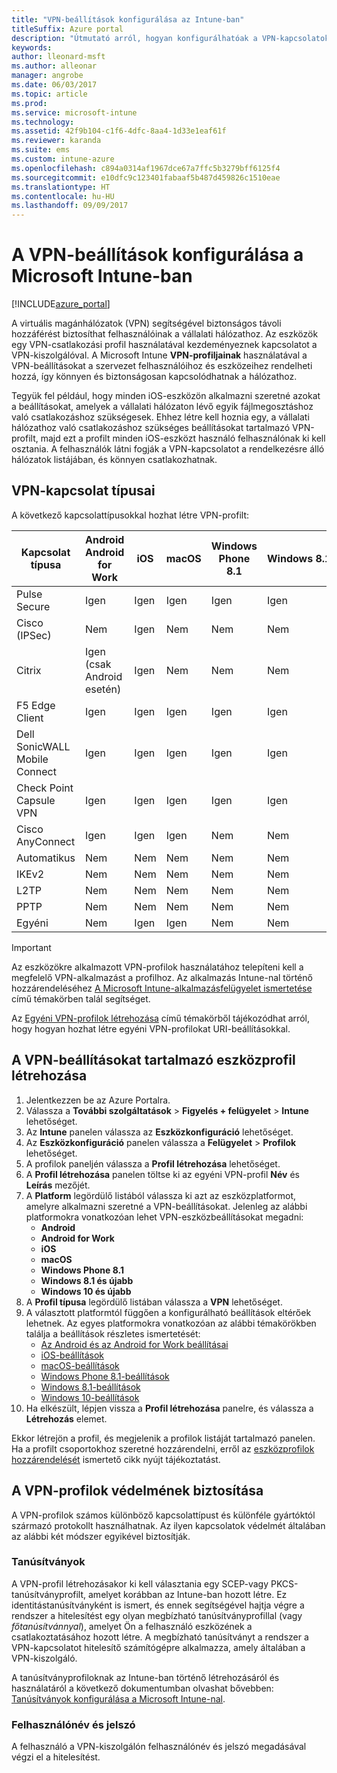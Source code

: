 ```yaml
---
title: "VPN-beállítások konfigurálása az Intune-ban"
titleSuffix: Azure portal
description: "Útmutató arról, hogyan konfigurálhatóak a VPN-kapcsolatok felügyelt eszközökön az Intune-nal."
keywords: 
author: lleonard-msft
ms.author: alleonar
manager: angrobe
ms.date: 06/03/2017
ms.topic: article
ms.prod: 
ms.service: microsoft-intune
ms.technology: 
ms.assetid: 42f9b104-c1f6-4dfc-8aa4-1d33e1eaf61f
ms.reviewer: karanda
ms.suite: ems
ms.custom: intune-azure
ms.openlocfilehash: c894a0314af1967dce67a7ffc5b3279bff6125f4
ms.sourcegitcommit: e10dfc9c123401fabaaf5b487d459826c1510eae
ms.translationtype: HT
ms.contentlocale: hu-HU
ms.lasthandoff: 09/09/2017
---
```

# <a name="how-to-configure-vpn-settings-in-microsoft-intune"></a>A VPN-beállítások konfigurálása a Microsoft Intune-ban

[!INCLUDE[azure_portal](./includes/azure_portal.md)]

A virtuális magánhálózatok (VPN) segítségével biztonságos távoli hozzáférést biztosíthat felhasználóinak a vállalati hálózathoz. Az eszközök egy VPN-csatlakozási profil használatával kezdeményeznek kapcsolatot a VPN-kiszolgálóval. A Microsoft Intune **VPN-profiljainak** használatával a VPN-beállításokat a szervezet felhasználóihoz és eszközeihez rendelheti hozzá, így könnyen és biztonságosan kapcsolódhatnak a hálózathoz.

Tegyük fel például, hogy minden iOS-eszközön alkalmazni szeretné azokat a beállításokat, amelyek a vállalati hálózaton lévő egyik fájlmegosztáshoz való csatlakozáshoz szükségesek. Ehhez létre kell hoznia egy, a vállalati hálózathoz való csatlakozáshoz szükséges beállításokat tartalmazó VPN-profilt, majd ezt a profilt minden iOS-eszközt használó felhasználónak ki kell osztania. A felhasználók látni fogják a VPN-kapcsolatot a rendelkezésre álló hálózatok listájában, és könnyen csatlakozhatnak.

## <a name="vpn-connection-types"></a>VPN-kapcsolat típusai

A következő kapcsolattípusokkal hozhat létre VPN-profilt:

|Kapcsolat típusa|Android<br>Android for Work|iOS|macOS|Windows Phone 8.1|Windows 8.1|Windows 10|
|-|-|-|-|-|-|-|
|Pulse Secure|Igen|Igen|Igen|Igen|Igen|Igen|
|Cisco (IPSec)|Nem|Igen|Nem|Nem|Nem|Nem|
|Citrix|Igen (csak Android esetén)|Igen|Nem|Nem|Nem|Nem|
|F5 Edge Client|Igen|Igen|Igen|Igen|Igen|Igen|
|Dell SonicWALL Mobile Connect|Igen|Igen|Igen|Igen|Igen|Igen|
|Check Point Capsule VPN|Igen|Igen|Igen|Igen|Igen|Igen|
|Cisco AnyConnect|Igen|Igen|Igen|Nem|Nem|Nem|
|Automatikus|Nem|Nem|Nem|Nem|Nem|Igen|
|IKEv2|Nem|Nem|Nem|Nem|Nem|Igen|
|L2TP|Nem|Nem|Nem|Nem|Nem|Igen|
|PPTP|Nem|Nem|Nem|Nem|Nem|Igen|
|Egyéni|Nem|Igen|Igen|Nem|Nem|Nem|


> [!IMPORTANT]
> Az eszközökre alkalmazott VPN-profilok használatához telepíteni kell a megfelelő VPN-alkalmazást a profilhoz. Az alkalmazás Intune-nal történő hozzárendeléséhez [A Microsoft Intune-alkalmazásfelügyelet ismertetése](app-management.md) című témakörben talál segítséget.  

Az [Egyéni VPN-profilok létrehozása](custom-vpn-profiles-create.md) című témakörből tájékozódhat arról, hogy hogyan hozhat létre egyéni VPN-profilokat URI-beállításokkal.     

## <a name="create-a-device-profile-containing-vpn-settings"></a>A VPN-beállításokat tartalmazó eszközprofil létrehozása

1. Jelentkezzen be az Azure Portalra.
2. Válassza a **További szolgáltatások** > **Figyelés + felügyelet** > **Intune** lehetőséget.
3. Az **Intune** panelen válassza az **Eszközkonfiguráció** lehetőséget.
2. Az **Eszközkonfiguráció** panelen válassza a **Felügyelet** > **Profilok** lehetőséget.
3. A profilok paneljén válassza a **Profil létrehozása** lehetőséget.
4. A **Profil létrehozása** panelen töltse ki az egyéni VPN-profil **Név** és **Leírás** mezőjét.
5. A **Platform** legördülő listából válassza ki azt az eszközplatformot, amelyre alkalmazni szeretné a VPN-beállításokat. Jelenleg az alábbi platformokra vonatkozóan lehet VPN-eszközbeállításokat megadni:
    - **Android**
    - **Android for Work**
    - **iOS**
    - **macOS**
    - **Windows Phone 8.1**
    - **Windows 8.1 és újabb**
    - **Windows 10 és újabb**
6. A **Profil típusa** legördülő listában válassza a **VPN** lehetőséget.
7. A választott platformtól függően a konfigurálható beállítások eltérőek lehetnek. Az egyes platformokra vonatkozóan az alábbi témakörökben találja a beállítások részletes ismertetését:
    - [Az Android és az Android for Work beállításai](vpn-settings-android.md)
    - [iOS-beállítások](vpn-settings-ios.md)
    - [macOS-beállítások](vpn-settings-macos.md)
    - [Windows Phone 8.1-beállítások](vpn-settings-windows-phone-8-1.md)
    - [Windows 8.1-beállítások](vpn-settings-windows-8-1.md)
    - [Windows 10-beállítások](vpn-settings-windows-10.md)
8. Ha elkészült, lépjen vissza a **Profil létrehozása** panelre, és válassza a **Létrehozás** elemet.

Ekkor létrejön a profil, és megjelenik a profilok listáját tartalmazó panelen.
Ha a profilt csoportokhoz szeretné hozzárendelni, erről az [eszközprofilok hozzárendelését](device-profile-assign.md) ismertető cikk nyújt tájékoztatást.


## <a name="methods-of-securing-vpn-profiles"></a>A VPN-profilok védelmének biztosítása

A VPN-profilok számos különböző kapcsolattípust és különféle gyártóktól származó protokollt használhatnak. Az ilyen kapcsolatok védelmét általában az alábbi két módszer egyikével biztosítják.

### <a name="certificates"></a>Tanúsítványok

A VPN-profil létrehozásakor ki kell választania egy SCEP-vagy PKCS-tanúsítványprofilt, amelyet korábban az Intune-ban hozott létre. Ez identitástanúsítványként is ismert, és ennek segítségével hajtja végre a rendszer a hitelesítést egy olyan megbízható tanúsítványprofillal (vagy *főtanúsítvánnyal*), amelyet Ön a felhasználó eszközének a csatlakoztatásához hozott létre. A megbízható tanúsítványt a rendszer a VPN-kapcsolatot hitelesítő számítógépre alkalmazza, amely általában a VPN-kiszolgáló.

A tanúsítványprofiloknak az Intune-ban történő létrehozásáról és használatáról a következő dokumentumban olvashat bővebben: [Tanúsítványok konfigurálása a Microsoft Intune-nal](certificates-configure.md).

### <a name="user-name-and-password"></a>Felhasználónév és jelszó

A felhasználó a VPN-kiszolgálón felhasználónév és jelszó megadásával végzi el a hitelesítést.
